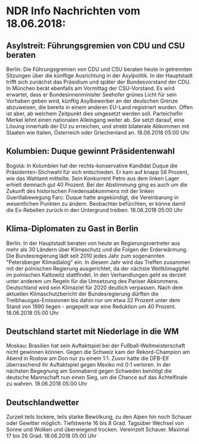 # NDR Info Nachrichten vom 18.06.2018:


## Asylstreit: Führungsgremien von CDU und CSU beraten
Berlin: Die Führungsgremien von CDU und CSU beraten heute in getrennten Sitzungen über die künftige Ausrichtung in der Asylpolitik. In der Hauptstadt trifft sich zunächst das Präsidium und später der Bundesvorstand der CDU. In München berät ebenfalls am Vormittag der CSU-Vorstand. Es wird erwartet, dass er Bundesinnenminister Seehofer grünes Licht für sein Vorhaben geben wird, künftig Asylbewerber an der deutschen Grenze abzuweisen, die bereits in einem anderen EU-Land registriert wurden. Offen ist aber, ab welchem Zeitpunkt dies umgesetzt werden soll. Parteichefin Merkel lehnt einen nationalen Alleingang weiter ab. Sie setzt darauf, eine Lösung innerhalb der EU zu erreichen, und strebt bilaterale Abkommen mit Staaten wie Italien, Österreich oder Griechenland an. 18.06.2018 05:00 Uhr 

## Kolumbien: Duque gewinnt Präsidentenwahl
Bogotá: In Kolumbien hat der rechts-konservative Kandidat Duque die Präsidenten-Stichwahl für sich entschieden. Er kam auf knapp 56 Prozent, wie das Wahlamt mitteilte. Sein Konkurrent Petro aus dem linken Lager erhielt demnach gut 40 Prozent. Bei der Abstimmung ging es auch um die Zukunft des historischen Friedensabkommens mit der linken Guerillabewegung Farc: Duque hatte angekündigt, die Vereinbarung in wesentlichen Punkten zu ändern. Beobachter befürchten, er könne damit die Ex-Rebellen zurück in den Untergrund treiben. 18.06.2018 05:00 Uhr 

## Klima-Diplomaten zu Gast in Berlin
Berlin: In der Hauptstadt beraten von heute an Regierungsvertreter aus mehr als 30 Ländern über Klimaschutz und die Folgen der Erderwärmung. Die Bundesregierung lädt seit 2010 jedes Jahr zum sogenannten "Petersberger Klimadialog" ein. In diesem Jahr wird das Treffen zusammen mit der polnischen Regierung ausgerichtet, da der nächste Weltklimagipfel im polnischen Kattowitz stattfindet. In den Verhandlungen geht es derzeit unter anderem um Regeln für die Umsetzung des Pariser Abkommens. Deutschland wird sein Klimaziel für 2020 deutlich verpassen. Nach dem aktuellen Klimaschutzbericht der Bundesregierung dürften die Treibhausgas-Emissionen bis dahin nur um etwa 32 Prozent unter dem Stand von 1990 liegen - angepeilt war eine Reduktion um 40 Prozent. 18.06.2018 05:00 Uhr 

## Deutschland startet mit Niederlage in die WM
Moskau:			Brasilien hat sein Auftaktspiel bei der Fußball-Weltmeisterschaft nicht gewinnen können. Gegen die Schweiz kam der Rekord-Champion am Abend in Rostow am Don nur zu einem 1:1. Zuvor hatte die DFB-Elf überraschend ihr Auftaktspiel gegen Mexiko mit 0:1 verloren. In der nächsten Begegnung am Sonnabend gegen Schweden benötigt die deutsche Mannschaft nun einen Sieg, um die Chance auf das Achtelfinale zu wahren. 18.06.2018 05:00 Uhr 

## Deutschlandwetter
Zurzeit teils lockere, teils starke Bewölkung, zu den Alpen hin noch Schauer oder Gewitter möglich. Tiefstwerte 16 bis 8 Grad. Tagsüber Wechsel von Sonne und Wolken und überwiegend trocken. Vereinzelt Schauer. Maximal 17 bis 26 Grad. 18.06.2018 05:00 Uhr 
